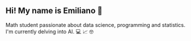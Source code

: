 ## Hi! My name is Emiliano 👋

<!--
**EmiVans/EmiVans** is a ✨ _special_ ✨ repository because its `README.md` (this file) appears on your GitHub profile.

Mathematician passionate about data science and programming, with experience in artificial intelligence. I have solid
knowledge in statistics and outstanding skills in problem-solving, research, and teamwork. 	:computer: 

- 🔭 I’m currently working on ...
- 🌱 I’m currently learning ...
- 👯 I’m looking to collaborate on ...
- 🤔 I’m looking for help with ...
- 💬 Ask me about ...
- 📫 How to reach me: ...
- 😄 Pronouns: ...
- ⚡ Fun fact: ...
-->
Math student passionate about data science, programming and statistics. I'm currently delving into AI. :computer: :chart_with_upwards_trend: :nerd_face:


